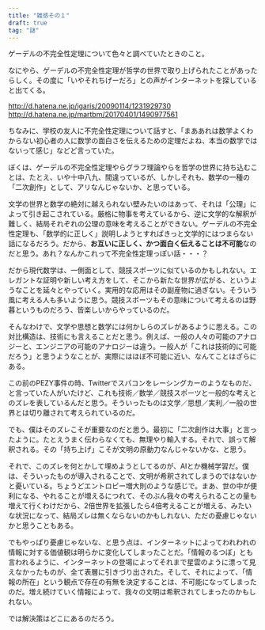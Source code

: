 ```yaml
---
title: "雑感その１"
draft: true
tag: "謎"
---
```


ゲーデルの不完全性定理について色々と調べていたときのこと。

なにやら、ゲーデルの不完全性定理が哲学の世界で取り上げられたことがあったらしく。その度に「いやそれちげーだろ」との声がインターネットを探していると出てくる。

<http://d.hatena.ne.jp/igaris/20090114/1231929730>
<http://d.hatena.ne.jp/martbm/20170401/1490977561>

ちなみに、学校の友人に不完全性定理について話すと、「まああれは数学よくわからない初心者の人に数学の面白さを伝えるための定理だよね、本当の数学ではないって感じ」などど言っていた。

ぼくは、ゲーデルの不完全性定理やらグラフ理論やらを哲学の世界に持ち込むことは、たとえ、いや十中八九、間違っているが、しかしそれも、数学の一種の「二次創作」として、アリなんじゃないか、と思っている。

文学の世界と数学の絶対に越えられない壁みたいのはあって、それは「公理」によって引き起こされている。厳格に物事を考えているから、逆に文学的な解釈が難しく、結局それぞれの公理の意味を考えることができない。ゲーデルの不完全性定理も、「数学的に正しく」説明しようとすればきっと文学的にはつまらない話になるだろう。だから、**お互いに正しく、かつ面白く伝えることは不可能**なのだと思う。あれ？なんかこれって不完全性定理っぽい話・・・？

だから現代数学は、一側面として、競技スポーツに似ているのかもしれない。エレガントな証明や新しい考え方をして、そこから新たな世界が広がる、というようなことを延々とやっていく。実用的な応用はその副産物に過ぎない。そういう風に考える人も多いように思う。競技スポーツもその意味について考えるのは野暮というものだろう、皆楽しいからやっているのだ。

そんなわけで、文学や思想と数学には何かしらのズレがあるように思える。この対比構造は、技術にも言えることだと思う。例えば、一般の人々の可能のアナロジーと、エンジニアの可能のアナロジーは違う。一般人が「これは技術的に可能だろう」と思うようなことが、実際にはほぼ不可能に近い、なんてことはざらにある。

この前のPEZY事件の時、Twitterでスパコンをレーシングカーのようなものだ、と言っていた人がいたけど、これも技術／数学／競技スポーツと一般的な考えとのズレを表しているんだと思う。そういったものは文学／思想／実利／一般の世界とは切り離されて考えられているのだ。

でも、僕はそのズレこそが重要なのだと思う。最初に「二次創作は大事」と言ったように。たとえうまく伝わらなくても、無理やり輸入する。それで、誤って解釈される。その「持ち上げ」こそが文明の原動力なんじゃないかな、と思う。

それで、このズレを何とかして埋めようとしてるのが、AIとか機械学習だ。僕は、そういったものが導入されることで、文明が希釈されてしまうのではないかと憂いている。ちょうどエントロピー増大則のような感じで。まあ、世の中が便利になる、やれることが増えるにつれて、そのぶん我々の考えられることの量も増えて行くわけだから、2倍世界を拡張したら4倍考えることが増える、みたいな状況になって、結局ズレは無くならないのかもしれない、ただの憂慮じゃないかと思うこともある。

でもやっぱり憂慮じゃないな、と思う点は、インターネットによってわれわれの情報に対する価値観は明らかに変化してしまったことだ。「情報のるつぼ」とも言われるように、インターネットの登場によってそれまで星雲のように漂って見えなかったものが、全て表層に引きづり出された。そして、それによって、「情報の所在」という観点で存在の有無を決定することは、不可能になってしまったのだ。増え続けていく情報によって、我々の文明は希釈されてしまったのかもしれない。

では解決策はどこにあるのだろう。